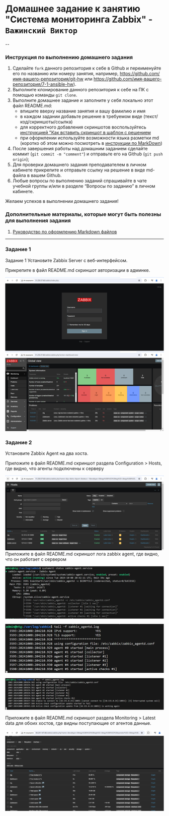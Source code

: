 # Домашнее задание к занятию "Система мониторинга Zabbix" - `Важинский Виктор`
-- 

### Инструкция по выполнению домашнего задания

   1. Сделайте `fork` данного репозитория к себе в Github и переименуйте его по названию или номеру занятия, например, https://github.com/имя-вашего-репозитория/git-hw или  https://github.com/имя-вашего-репозитория/7-1-ansible-hw).
   2. Выполните клонирование данного репозитория к себе на ПК с помощью команды `git clone`.
   3. Выполните домашнее задание и заполните у себя локально этот файл README.md:
      - впишите вверху название занятия и вашу фамилию и имя
      - в каждом задании добавьте решение в требуемом виде (текст/код/скриншоты/ссылка)
      - для корректного добавления скриншотов воспользуйтесь [инструкцией "Как вставить скриншот в шаблон с решением](https://github.com/netology-code/sys-pattern-homework/blob/main/screen-instruction.md)
      - при оформлении используйте возможности языка разметки md (коротко об этом можно посмотреть в [инструкции  по MarkDown](https://github.com/netology-code/sys-pattern-homework/blob/main/md-instruction.md))
   4. После завершения работы над домашним заданием сделайте коммит (`git commit -m "comment"`) и отправьте его на Github (`git push origin`);
   5. Для проверки домашнего задания преподавателем в личном кабинете прикрепите и отправьте ссылку на решение в виде md-файла в вашем Github.
   6. Любые вопросы по выполнению заданий спрашивайте в чате учебной группы и/или в разделе “Вопросы по заданию” в личном кабинете.
   
Желаем успехов в выполнении домашнего задания!
   
### Дополнительные материалы, которые могут быть полезны для выполнения задания

1. [Руководство по оформлению Markdown файлов](https://gist.github.com/Jekins/2bf2d0638163f1294637#Code)

---

### Задание 1
Задание 1
Установите Zabbix Server с веб-интерфейсом.


Прикрепите в файл README.md скриншот авторизации в админке.

![zabbix](https://github.com/Victor3359995/gitlab-hw1/blob/main/img/Zabbix%20%D0%B0%D0%B2%D1%82%D0%BE%D1%80%D0%B8%D0%B7%D0%B0%D1%86%D0%B8%D1%8F.jpg) 
![zabbix](https://github.com/Victor3359995/gitlab-hw1/blob/main/img/Zabbix%20UI.jpg)

### Задание 2
Установите Zabbix Agent на два хоста.

Приложите в файл README.md скриншот раздела Configuration > Hosts, где видно, что агенты подключены к серверу

![zabbix](https://github.com/Victor3359995/gitlab-hw1/blob/main/img/Zabbix%20hosts.jpg)
Приложите в файл README.md скриншот лога zabbix agent, где видно, что он работает с сервером

![zabbix](https://github.com/Victor3359995/gitlab-hw1/blob/main/img/systemctl%20status.jpg)

![zabbix](https://github.com/Victor3359995/gitlab-hw1/blob/main/img/zabbix_agent_log.jpg)

![zabbix](https://github.com/Victor3359995/gitlab-hw1/blob/main/img/systemctl%20status%20is%20woking%20again.jpg)

Приложите в файл README.md скриншот раздела Monitoring > Latest data для обоих хостов, где видны поступающие от агентов данные.

![zabbix](https://github.com/Victor3359995/gitlab-hw1/blob/main/img/Latest%20data.jpg)







